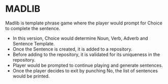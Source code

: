 # MADLIB
Madlib is template phrase game where the player would prompt for Choice to complete the sentence.

* In this version, Choice would determine Noun, Verb, Adverb and Sentence Template.
* Once the Sentence is created, it is added to a repository.
* Before adding to the repository, it is validated for its uniqueness in the repository.
* Player would be prompted to continue playing and generate sentences.
* Once the player decides to exit by punching No, the list of sentences would be printed.
